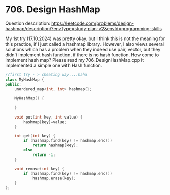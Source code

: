 # 706. Design HashMap
Question description: https://leetcode.com/problems/design-hashmap/description/?envType=study-plan-v2&envId=programming-skills

My 1st try (17.10.2024) was pretty okay.
but I think this is not the meaning for this practice, if I just called a hashmap library.
However, I also views several solutions which has a problem when they indeed use pair, vector, but they didn't implement hash function, if there is no hash function. How come to implement hash map?
Please read my 706_DesignHashMap.cpp
It implemented a simple one with Hash function.

```cpp
//first try - > cheating way....haha
class MyHashMap {
public:
    unordered_map<int, int> hashmap{};
    
    MyHashMap() {
        
    }
    
    void put(int key, int value) {
        hashmap[key]=value;
    }
    
    int get(int key) {
        if (hashmap.find(key) != hashmap.end())
            return hashmap[key];
        else
            return -1; 
    }
    
    void remove(int key) {
        if (hashmap.find(key) != hashmap.end())
            hashmap.erase(key);
    }
};

```